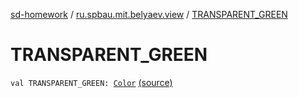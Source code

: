 [sd-homework](../index.md) / [ru.spbau.mit.belyaev.view](index.md) / [TRANSPARENT_GREEN](.)

# TRANSPARENT_GREEN

`val TRANSPARENT_GREEN: `[`Color`](http://docs.oracle.com/javase/6/docs/api/java/awt/Color.html) [(source)](https://github.com/StasBel/sd-homework/blob/InstantMessenger/src/main/kotlin/ru/spbau/mit/belyaev/view/Primitives.kt#L21)